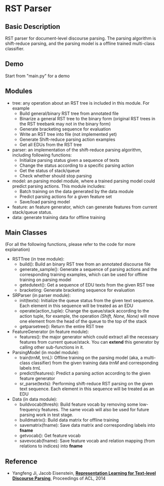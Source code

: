 # RST Parser #

## Basic Description ##

RST parser for document-level discourse parsing. The parsing algorithm is shift-reduce parsing, and the parsing model is a offline trained multi-class classifier.

## Demo ##

Start from "main.py" for a demo

## Modules ##

- tree: any operation about an RST tree is included in this module. For example
    - Build general/binary RST tree from annotated file
    - Binarize a general RST tree to the binary form (original RST trees in the RST treebank may not in the binary form)
    - Generate bracketing sequence for evaluation
    - Write an RST tree into file (not implemented yet)
    - Generate Shift-reduce parsing action examples
    - Get all EDUs from the RST tree
- parser: an implementation of the shift-reduce parsing algorithm, including following functions:
    - Initialize parsing status given a sequence of texts
    - Change the status according to a specific parsing action
    - Get the status of stack/queue
    - Check whether should stop parsing
- model: an parsing model module, where a trained parsing model could predict parsing actions. This module includes:
    - Batch training on the data generated by the data module
    - Predict parsing actions for a given feature set
    - Save/load parsing model
- feature: an feature generator, which can generate features from current stack/queue status.
- data: generate training data for offline training


## Main Classes ##
(For all the following functions, please refer to the code for more explanation)

- RSTTree (in tree module):
    - build(): Build an binary RST tree from an annotated discourse file
    - generate_sample(): Generate a sequence of parsing actions and the corresponding training examples, which can be used for offline training on parsing model
    - getedutext(): Get a sequence of EDU texts from the given RST tree
    - bracketing: Generate bracketing sequence for evaluation
- SRParser (in parser module):
    - init(texts): Initialize the queue status from the given text sequence. Each element in this sequence will be treated as an EDU
    - operate(action_tuple): Change the queue/stack according to the action tuple, for example, the operation *(Shift, None, None)* will move one element from the head of the queue to the top of the stack
    - getparsetree(): Return the entire RST tree
- FeatureGenerator (in feature module):
   - features(): the major generator which could extract all the necessary features from current queue/stack. You can **extend** this generator by calling other sub-functions in it.
- ParsingModel (in model module):
    - train(trnM, trnL): Offline training on the parsing model (aka, a multi-class classifier) from the given training data *trnM* and corresponding labels *trnL*
    - predict(features): Predict a parsing action according to the given feature generator
    - sr_parse(texts): Performing shift-reduce RST parsing on the given text sequence. Each element in this sequence will be treated as an EDU
- Data (in data module):
    - buildvocab(thresh): Build feature vocab by removing some low-frequency features. The same vocab will also be used for future parsing work in test stage.
    - buildmatrix(): Build data matrix for offline training
    - savematrix(fname): Save data matrix and corresponding labels into **fname**
    - getvocab(): Get feature vocab
    - savevocab(fname): Save feature vocab and relation mapping (from relations to indices) into **fname**

## Reference ##

- Yangfeng Ji, Jacob Eisenstein, **[Representation Learning for Text-level Discourse Parsing](http://www.cc.gatech.edu/grads/y/yji37/papers/ji-acl-2014.pdf)**, Proceedings of ACL, 2014
